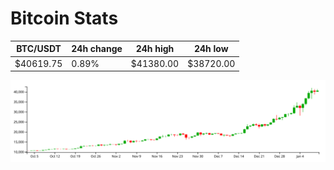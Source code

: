# Bitcoin Stats

BTC/USDT|24h change|24h high|24h low|
|---|---|---|---|
|$40619.75|0.89%|$41380.00|$38720.00|

<img src="./chart.svg">
